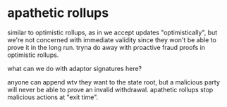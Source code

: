 # apathetic rollups

similar to optimistic rollups, as in we accept updates "optimistically", but we're not concerned with immediate validity since they won't be able to prove it in the long run. tryna do away with proactive fraud proofs in optimistic rollups.

what can we do with adaptor signatures here?

anyone can append wtv they want to the state root, but a malicious party will never be able to prove an invalid withdrawal. apathetic rollups stop malicious actions at "exit time".
